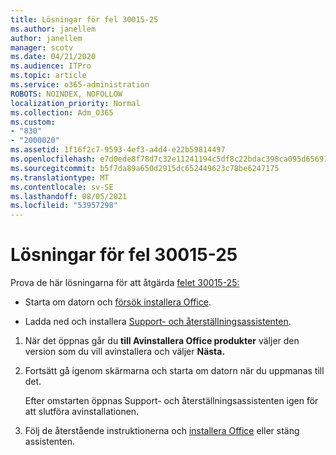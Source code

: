 ```yaml
---
title: Lösningar för fel 30015-25
ms.author: janellem
author: janellem
manager: scotv
ms.date: 04/21/2020
ms.audience: ITPro
ms.topic: article
ms.service: o365-administration
ROBOTS: NOINDEX, NOFOLLOW
localization_priority: Normal
ms.collection: Adm_O365
ms.custom:
- "830"
- "2000020"
ms.assetid: 1f16f2c7-9593-4ef3-a4d4-e22b59814497
ms.openlocfilehash: e7d0ede8f78d7c32e11241194c5df8c22bdac398ca095d65691d30b4e93f3f8c
ms.sourcegitcommit: b5f7da89a650d2915dc652449623c78be6247175
ms.translationtype: MT
ms.contentlocale: sv-SE
ms.lasthandoff: 08/05/2021
ms.locfileid: "53957298"
---
```

# <a name="solutions-for-error-30015-25"></a>Lösningar för fel 30015-25

Prova de här lösningarna för att åtgärda [felet 30015-25:](https://support.office.com/article/d5df89a9-0507-4b4c-92f9-22f457e630aa?wt.mc_id=Alchemy_ClientDIA)
  
- Starta om datorn och [försök installera Office](https://portal.office.com/OLS/MySoftware.aspx).

- Ladda ned och installera [Support- och återställningsassistenten](https://aka.ms/SARA-OfficeUninstall-Alchemy).

1. När det öppnas går du **till Avinstallera Office produkter** väljer den version som du vill avinstallera och väljer **Nästa.**

2. Fortsätt gå igenom skärmarna och starta om datorn när du uppmanas till det.

    Efter omstarten öppnas Support- och återställningsassistenten igen för att slutföra avinstallationen.

3. Följ de återstående instruktionerna och [installera Office](https://portal.office.com/OLS/MySoftware.aspx) eller stäng assistenten.

